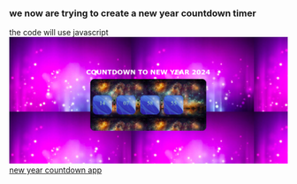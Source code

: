 ### we now are trying to create a new year countdown timer
the code will use  javascript
![app](https://github.com/yorkings/new-year-countdown/blob/master/new%20year.png)
[new year countdown app](https://newyear2024countdown.netlify.app/)